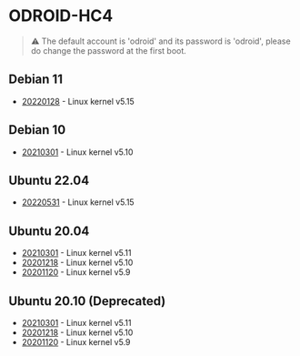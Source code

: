 # ODROID-HC4

>:warning: The default account is 'odroid' and its password is 'odroid', please do change
the password at the first boot.

## Debian 11
* [20220128](https://bit.ly/3KORI9U) - Linux kernel v5.15

## Debian 10
* [20210301](https://bit.ly/3sC40sm) - Linux kernel v5.10

## Ubuntu 22.04
* [20220531](https://bit.ly/3M4GRbk) - Linux kernel v5.15

## Ubuntu 20.04
* [20210301](https://bit.ly/3sDcLCl) - Linux kernel v5.11
* [20201218](https://bit.ly/3nr8obk) - Linux kernel v5.10
* [20201120](https://bit.ly/3799CRR) - Linux kernel v5.9

## Ubuntu 20.10 (Deprecated)
* [20210301](https://bit.ly/2ZX4Nrw) - Linux kernel v5.11
* [20201218](https://bit.ly/2KGwaBS) - Linux kernel v5.10
* [20201120](https://bit.ly/3pNlK3q) - Linux kernel v5.9
